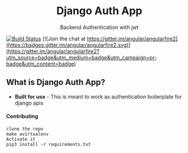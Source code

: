 <p align="center">
  <h1 align="center">Django Auth App</h1>
  <p align="center">Backend Authentication with jwt</p>
</p>

[![Build Status](https://travis-ci.org/angular/angularfire2.svg?branch=master)](https://travis-ci.org/angular/angularfire2) [![Join the chat at https://gitter.im/angular/angularfire2](https://badges.gitter.im/angular/angularfire2.svg)](https://gitter.im/angular/angularfire2?utm_source=badge&utm_medium=badge&utm_campaign=pr-badge&utm_content=badge)

## What is Django Auth App?

- **Built for use** - This is meant to work as authentication boilerplate for django apis

#### Contributing 

```
clone the repo
make avirtualenv 
Activate it
pip3 install -r requirements.txt


